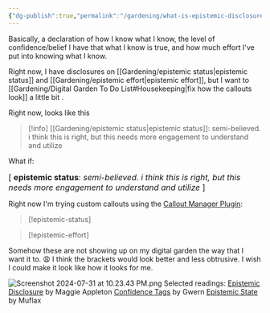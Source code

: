 ```yaml
---
{"dg-publish":true,"permalink":"/gardening/what-is-epistemic-disclosure/","created":"2024-07-23T10:50:35.543+08:00","updated":"2024-07-31T22:24:56.772+08:00"}
---
```



Basically, a declaration of how I know what I know, the level of confidence/belief I have that what I know is true, and how much effort I've put into knowing what I know.

Right now, I have disclosures on [[Gardening/epistemic status\|epistemic status]] and [[Gardening/epistemic effort\|epistemic effort]], but I want to [[Gardening/Digital Garden To Do List#Housekeeping\|fix how the callouts look]] a little bit .

Right now, looks like this

>[!info] [[Gardening/epistemic status\|epistemic status]]:
>semi-believed. i think this is right, but this needs more engagement to understand and utilize

What if:

<font size=3> [ **epistemic status**: *semi-believed. i think this is right, but this needs more engagement to understand and utilize* ]</font>


Right now I'm trying custom callouts using the [Callout Manager Plugin](https://github.com/eth-p/obsidian-callout-manager):

> [!epistemic-status] 

> [!epistemic-effort]

Somehow these are not showing up on my digital garden the way that I want it to. 😩 I think the brackets would look better and less obtrusive. I wish I could make it look like how it looks for me. 

![Screenshot 2024-07-31 at 10.23.43 PM.png](/img/user/Extras/Images/Screenshot%202024-07-31%20at%2010.23.43%20PM.png)
Selected readings:
[Epistemic Disclosure](https://maggieappleton.com/epistemic-disclosure) by Maggie Appleton
[Confidence Tags](https://www.gwern.net/) by Gwern
[Epistemic State](https://webcitation.org/6DuYcqyQ3) by Muflax
